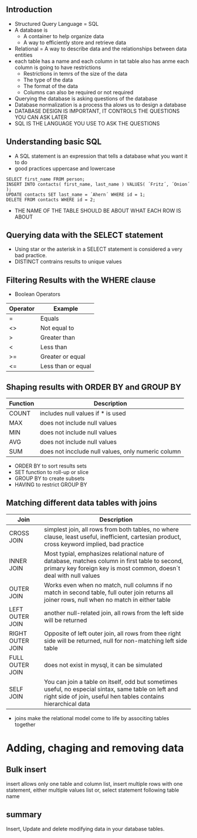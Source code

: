 ## Introduction
* Structured Query Language = SQL
* A database is
    * A container to help organize data
    * A way to efficiently store and retrieve data
* Relational = A way to describe data and the relationships between data entities
* each table has a name and each column in tat table also has anme each column is going to have restrictions
    * Restrictions in temrs of the size of the data
    * The type of the data
    * The format of the data
    * Columns can also be required or not required
* Querying the database is asking questions of the database
* Database normalization is a process tha alows us to design a database
* DATABASE DESIGN IS IMPORTANT, IT CONTROLS THE QUESTIONS YOU CAN ASK LATER
* SQL IS THE LANGUAGE YOU USE TO ASK THE QUESTIONS
## Understanding basic SQL
* A SQL statement is an expression that tells a database what you want it to do
* good practices uppercase and lowercase
```
SELECT first_name FROM person;
INSERT INTO contacts( first_name, last_name ) VALUES( ´Fritz´, ´Onion´ );
UPDATE contacts SET last_name = ´Ahern´ WHERE id = 1;
DELETE FROM contacts WHERE id = 2;
```
* THE NAME OF THE TABLE SHOULD BE ABOUT WHAT EACH ROW IS ABOUT
## Querying data with the SELECT statement
* Using star or the asterisk in a SELECT statement is considered a very bad practice.
* DISTINCT contrains results to unique values
## Filtering Results with the WHERE clause
* Boolean Operators

| Operator| Example |
|---|---|
| = | Equals |
| <> | Not equal to |
| > | Greater than |
| < | Less than |
| >= | Greater or equal |
| <= | Less than or equal |

## Shaping results with ORDER BY and GROUP BY

| Function| Description |
|---|---|
| COUNT | includes null values if * is used |
| MAX | does not include null values |
| MIN | does not include null values |
| AVG | does not include null values |
| SUM | does not incclude null values, only numeric column |

* ORDER BY to sort results sets
* SET function to roll-up or slice
* GROUP BY to create subsets
* HAVING to restrict GROUP BY

## Matching different data tables with joins

| Join| Description |
|---|---|
| CROSS JOIN | simplest join, all rows from both tables, no where clause, least useful, inefficient, cartesian product, cross keyword implied, bad practice |
| INNER JOIN | Most typial, emphasizes relational nature of database, matches column in first table to second, primary key foreign key is most common, doesn´t deal with null values |
| OUTER JOIN | Works even when no match, null columns if no match in second table, full outer join returns all joiner rows, null when no match in either table |
| LEFT OUTER JOIN | another null-related join, all rows from the left side will be returned  |
| RIGHT OUTER JOIN | Opposite of left outer join, all rows from thee right side will be returned, null for non-matching left side table |
| FULL OUTER JOIN | does not exist in mysql, it can be simulated |
| SELF JOIN | You can join a table on itself, odd but sometimes useful, no especial sintax, same table on left and right side of join, useful hen tables contains hierarchical data |

* joins make the relational model come to life by associting tables together

# Adding, chaging and removing data
## Bulk insert
insert allows only one table and column list, insert multiple rows with one statement, either multiple values list or, select statement following table name

## summary
Insert, Update and delete modifying data in your database tables.
